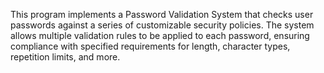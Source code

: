 This program implements a Password Validation System that checks user passwords against a series of customizable security policies. The system allows multiple validation rules to be applied to each password, ensuring compliance with specified requirements for length, character types, repetition limits, and more.

